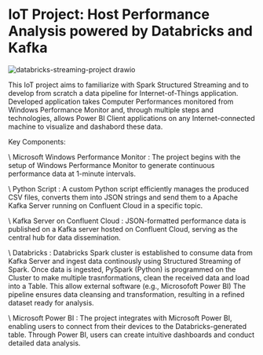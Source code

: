 # IoT Project: Host Performance Analysis powered by Databricks and Kafka

![databricks-streaming-project drawio](https://github.com/FlorentineDev/IoT-powered-PerformanceMonitor/assets/16971296/34d111fe-1cb2-44e2-911c-d91af8d9c18d)

This IoT project aims to familiarize with Spark Structured Streaming and to develop from scratch a data pipeline for Internet-of-Things application.
Developed application takes Computer Performances monitored from Windows Performance Monitor and, through multiple steps and technologies, allows Power BI Client applications on any Internet-connected machine to visualize and dashabord these data.

Key Components:

\ Microsoft Windows Performance Monitor : The project begins with the setup of Windows Performance Monitor to generate continuous performance data at 1-minute intervals.

\ Python Script : A custom Python script efficiently manages the produced CSV files, converts them into JSON strings and send them to a Apache Kafka Server running on Confluent Cloud in a specific topic.

\ Kafka Server on Confluent Cloud : JSON-formatted performance data is published on a Kafka server hosted on Confluent Cloud, serving as the central hub for data dissemination.

\ Databricks : Databricks Spark cluster is established to consume data from Kafka Server and ingest data continously using Structured Streaming of Spark. Once data is ingested, PySpark (Python) is programmed on the Cluster to make multiple trasnformations, clean the received data and load into a Table. This allow external software (e.g., Microsofoft Power BI)
The pipeline ensures data cleansing and transformation, resulting in a refined dataset ready for analysis.

\ Microsoft Power BI : The project integrates with Microsoft Power BI, enabling users to connect from their devices to the Databricks-generated table. Through Power BI, users can create intuitive dashboards and conduct detailed data analysis.
